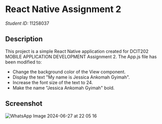 # React Native Assignment 2

*Student ID:* 11258037

## Description

This project is a simple React Native application created for DCIT202 MOBILE APPLICATION DEVELOPMENT Assignment 2. The App.js file has been modified to:
- Change the background color of the View component.
- Display the text "My name is Jessica Ankomah Gyimah".
- Increase the font size of the text to 24.
- Make the name "Jessica Ankomah Gyimah" bold.

## Screenshot
![WhatsApp Image 2024-06-27 at 22 05 16](https://github.com/jagyimah/rn-assignment2-11258037/assets/173349518/1de437e0-2b50-434f-abe1-bcd398f643dc)
